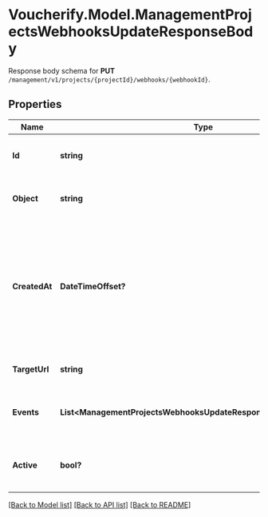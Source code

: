 # Voucherify.Model.ManagementProjectsWebhooksUpdateResponseBody
Response body schema for **PUT** `/management/v1/projects/{projectId}/webhooks/{webhookId}`.

## Properties

Name | Type | Description | Notes
------------ | ------------- | ------------- | -------------
**Id** | **string** | Unique identifier of the webhook. | [optional] 
**Object** | **string** | The type of the object represented by JSON. | [optional] [default to ObjectEnum.Webhook]
**CreatedAt** | **DateTimeOffset?** | Timestamp representing the date and time when the webhook configuration was created. The value for this parameter is shown in the ISO 8601 format. | [optional] 
**TargetUrl** | **string** | URL address that receives webhooks. | [optional] 
**Events** | **List&lt;ManagementProjectsWebhooksUpdateResponseBody.EventsEnum&gt;** | Lists the events that trigger webhook sendout. | [optional] 
**Active** | **bool?** | Determines if the webhook configuration is active. | [optional] [default to true]

[[Back to Model list]](../README.md#documentation-for-models) [[Back to API list]](../README.md#documentation-for-api-endpoints) [[Back to README]](../README.md)

